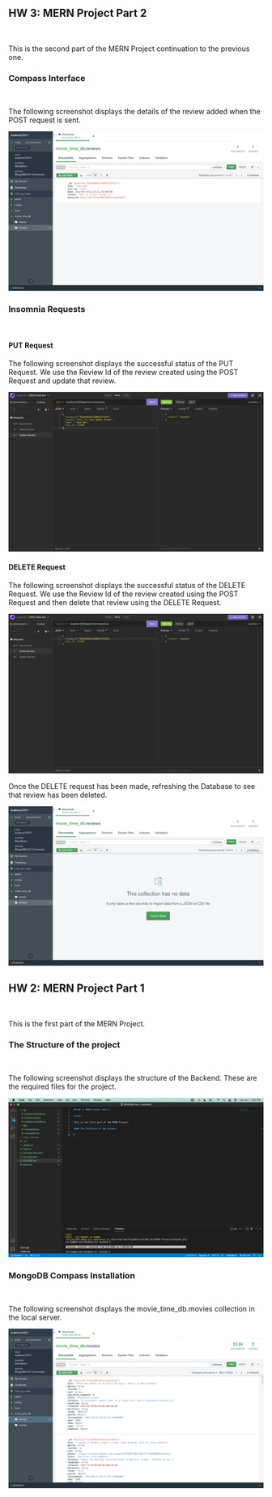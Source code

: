 ## HW 3: MERN Project Part 2

&emsp;

This is the second part of the MERN Project continuation to the previous one.

### Compass Interface
&emsp;

The following screenshot displays the details of the review added when the POST request is sent. 

![Project Structure](./images/3.png)

### Insomnia Requests
&emsp;
#### PUT Request

The following screenshot displays the successful status of the PUT Request. We use the Review Id of the review created using the POST Request and update that review.

![Project Structure](./images/4.png) 

#### DELETE Request

The following screenshot displays the successful status of the DELETE Request. We use the Review Id of the review created using the POST Request and then delete that review using the DELETE Request.

![Project Structure](./images/5.png) 

Once the DELETE request has been made, refreshing the Database to see that review has been deleted.

![Project Structure](./images/6.png) 


## HW 2: MERN Project Part 1

&emsp;

This is the first part of the MERN Project. 

### The Structure of the project
&emsp;

The following screenshot displays the structure of the Backend. These are the required files for the project.

![Project Structure](./images/2.png)

### MongoDB Compass Installation
&emsp;

The following screenshot displays the movie_time_db.movies collection in the local server.

![Project Structure](./images/1.png) 